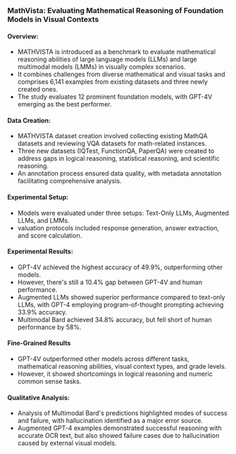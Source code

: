 ### MathVista: Evaluating Mathematical Reasoning of Foundation Models in Visual Contexts

#### Overview:

- MATHVISTA is introduced as a benchmark to evaluate mathematical reasoning abilities of large language models (LLMs) and large multimodal models (LMMs) in visually complex scenarios.
- It combines challenges from diverse mathematical and visual tasks and comprises 6,141 examples from existing datasets and three newly created ones.
- The study evaluates 12 prominent foundation models, with GPT-4V emerging as the best performer.

#### Data Creation:

- MATHVISTA dataset creation involved collecting existing MathQA datasets and reviewing VQA datasets for math-related instances.
- Three new datasets (IQTest, FunctionQA, PaperQA) were created to address gaps in logical reasoning, statistical reasoning, and scientific reasoning.
- An annotation process ensured data quality, with metadata annotation facilitating comprehensive analysis.

#### Experimental Setup:

- Models were evaluated under three setups: Text-Only LLMs, Augmented LLMs, and LMMs.
- valuation protocols included response generation, answer extraction, and score calculation.

#### Experimental Results:

- GPT-4V achieved the highest accuracy of 49.9%, outperforming other models.
- However, there's still a 10.4% gap between GPT-4V and human performance.
- Augmented LLMs showed superior performance compared to text-only LLMs, with GPT-4 employing program-of-thought prompting achieving 33.9% accuracy.
- Multimodal Bard achieved 34.8% accuracy, but fell short of human performance by 58%.

#### Fine-Grained Results

- GPT-4V outperformed other models across different tasks, mathematical reasoning abilities, visual context types, and grade levels.
- However, it showed shortcomings in logical reasoning and numeric common sense tasks.

#### Qualitative Analysis:

- Analysis of Multimodal Bard's predictions highlighted modes of success and failure, with hallucination identified as a major error source.
- Augmented GPT-4 examples demonstrated successful reasoning with accurate OCR text, but also showed failure cases due to hallucination caused by external visual models.




